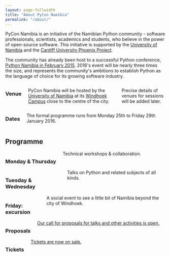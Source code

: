 ```yaml
---
layout: page-fullwidth
title: "About PyCon Namibia"
permalink: "/about/"
---
```

PyCon Namibia is an initiative of the Namibian Python community - software
professionals, scientists, academics and students, who believe in the power of
open-source software. This initiative is supported by the [University of
Namibia](http://www.unam.na/) and the [Cardiff University Phoenix
Project](http://www.cardiff.ac.uk/phoenix-project).

The community has already been host to a successful Python conference, [Python Namibia in February 2015](http://python-namibia.org). 2016's event will be nearly three times the size, and represents the community's ambitions to establish Python as the language of choice for its growing software industry.

<div class="row">
  <div class="large-6 columns">
    <h3>Venue</h3>
      <p>PyCon Namibia will be hosted by the <a href="http://unam.edu.na">University of Namibia</a> at its <a href="https://goo.gl/maps/KKRcKjPEdts">Windhoek Campus</a> close to the centre of the city.</p>
      <p>Precise details of venues for sessions will be added later.</p>
  </div>
  <div class="large-6 columns">
    <h3>Dates</h3>
      <p>The formal programme runs from Monday 25th to Friday 29th January 2016.</p>
  </div>
</div>

## Programme

<div class="row">
  <div class="large-4 columns">
      <h3>Monday & Thursday</h3>
      Technical workshops & collaboration.
  </div>

  <div class="large-4 columns">
      <h3>Tuesday & Wednesday</h3>
      Talks on Python and related subjects of all kinds.
  </div>
  <div class="large-4 columns">
      <h3>Friday: excursion</h3>
      A social event to see a little bit of Namibia beyond the city of Windhoek.
  </div>
</div>

<div class="row">
  <div class="large-6 columns">
    <h3>Proposals</h3>
    <a href="/cfp">Our call for proposals for talks and other activities is open.</a>
  </div>
  <div class="large-6 columns">
    <h3>Tickets</h3>
    <a href="/tickets">Tickets are now on sale.</a>
  </div>
</div>
